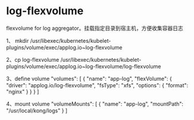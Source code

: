 # log-flexvolume
flexvolume for log aggregator。挂载指定目录到宿主机，方便收集容器日志

1、 mkdir /usr/libexec/kubernetes/kubelet-plugins/volume/exec/applog.io~log-flexvolume

2、cp log-flexvolume /usr/libexec/kubernetes/kubelet-plugins/volume/exec/applog.io~log-flexvolume/log-flexvolume

3、define volume
        "volumes": [
          {
            "name": "app-log",
            "flexVolume": {
              "driver": "applog.io/log-flexvolume",
              "fsType": "xfs",
              "options": {
                "format": "nginx"
              }
            }
          }
        ]

4、mount volume
            "volumeMounts": [
              {
                "name": "app-log",
                "mountPath": "/usr/local/kong/logs"
              }
            ]

